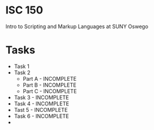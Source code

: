 ISC 150
=======
Intro to Scripting and Markup Languages at SUNY Oswego

Tasks
=====
<ul><li>
Task 1
</li><li>
Task 2 
    <ul><li>
    Part A  - INCOMPLETE
    </li><li>
    Part B - INCOMPLETE
    </li><li>
    Part C - INCOMPLETE
    </li></ul>
 </li><li>
 Task 3 - INCOMPLETE
 </li><li>
 Task 4 - INCOMPLETE
 </li><li>
 Tast 5 - INCOMPLETE
 </li><li>
 Task 6 - INCOMPLETE
 </li><li>
 </li></ul>
